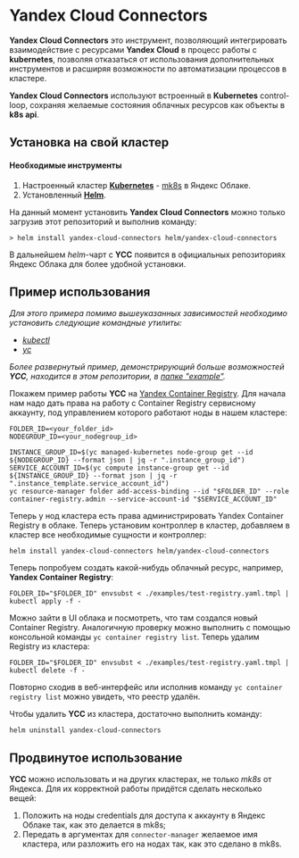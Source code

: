# Yandex Cloud Connectors

**Yandex Cloud Connectors** это инструмент, позволяющий интегрировать взаимодействие с ресурсами **Yandex Cloud** 
в процесс работы с **kubernetes**, позволяя отказаться от использования дополнительных инструментов и расширяя возможности
по автоматизации процессов в кластере.

**Yandex Cloud Connectors** используют встроенный в **Kubernetes** control-loop, сохраняя желаемые состояния
облачных ресурсов как объекты в **k8s api**.

## Установка на свой кластер

#### Необходимые инструменты
1. Настроенный кластер [**Kubernetes**](https://kubernetes.io) - [mk8s](https://cloud.yandex.ru/services/managed-kubernetes) в Яндекс Облаке.
2. Установленный [__Helm__](https://helm.sh).

На данный момент установить **Yandex Cloud Connectors** можно только загрузив этот репозиторий и выполнив команду:

```shell
> helm install yandex-cloud-connectors helm/yandex-cloud-connectors
```

В дальнейшем *helm*-чарт с **YCC** появится в официальных репозиториях Яндекс Облака для более удобной установки.

## Пример использования

*Для этого примера помимо вышеуказанных зависимостей необходимо установить следующие командные утилиты:*
* [*kubectl*](https://kubernetes.io/ru/docs/reference/kubectl/overview)
* [*yc*](https://cloud.yandex.ru/docs/cli/quickstart)

_Более развернутый пример, демонстрирующий больше возможностей **YCC**, находится в этом репозитории, в [папке "example"](./example)._

Покажем пример работы **YCC** на [Yandex Container Registry](https://cloud.yandex.ru/services/container-registry).
Для начала нам надо дать права на работу с Container Registry сервисному аккаунту,
под управлением которого работают ноды в нашем кластере:

```shell
FOLDER_ID=<your_folder_id>
NODEGROUP_ID=<your_nodegroup_id>

INSTANCE_GROUP_ID=$(yc managed-kubernetes node-group get --id ${NODEGROUP_ID} --format json | jq -r ".instance_group_id")
SERVICE_ACCOUNT_ID=$(yc compute instance-group get --id ${INSTANCE_GROUP_ID} --format json | jq -r ".instance_template.service_account_id")
yc resource-manager folder add-access-binding --id "$FOLDER_ID" --role container-registry.admin --service-account-id "$SERVICE_ACCOUNT_ID"
```

Теперь у нод кластера есть права администрировать Yandex Container Registry в облаке. Теперь установим контроллер в кластер, добавляем в кластер все необходимые сущности и контроллер:

```shell
helm install yandex-cloud-connectors helm/yandex-cloud-connectors
```

Теперь попробуем создать какой-нибудь облачный ресурс, например, **Yandex Container Registry**:

```shell
FOLDER_ID="$FOLDER_ID" envsubst < ./examples/test-registry.yaml.tmpl | kubectl apply -f -
```

Можно зайти в UI облака и посмотреть, что там создался новый Container Registry. Аналогичную проверку можно выполнить
с помощью консольной команды `yc container registry list`. Теперь удалим Registry из кластера:

```shell
FOLDER_ID="$FOLDER_ID" envsubst < ./examples/test-registry.yaml.tmpl | kubectl delete -f -
```

Повторно сходив в веб-интерфейс или исполнив команду `yc container registry list` можно увидеть, что реестр удалён.

Чтобы удалить **YCC** из кластера, достаточно выполнить команду:

```shell
helm uninstall yandex-cloud-connectors
```

## Продвинутое использование
**YCC** можно использовать и на других кластерах, не только *mk8s* от Яндекса. Для их корректной работы придётся 
сделать несколько вещей:

1. Положить на ноды credentials для доступа к аккаунту в Яндекс Облаке так, как это делается в mk8s;
2. Передать в аргументах для `connector-manager` желаемое имя кластера, или разложить его на нодах так, как это сделано в mk8s.
